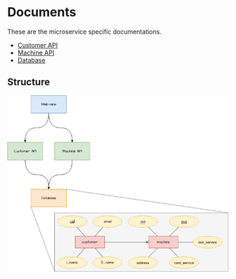 # Documents

These are the microservice specific documentations.

- [Customer API](./customer_api.md)
- [Machine API](./machine_api.md)
- [Database](./database.md)

## Structure

![structure](./images/structure.png)

